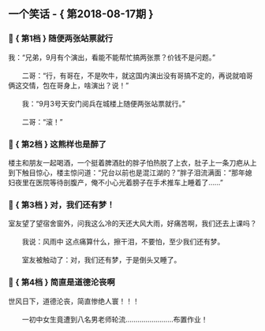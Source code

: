 ## 一个笑话 - { 第2018-08-17期 }
</hr>

### :jack_o_lantern: { 第1档 } 随便两张站票就行
我：“兄弟，9月有个演出，看能不能帮忙搞两张票？价钱不是问题。”<br/><br/>　　二哥：“行，有哥在，不是吹牛，就这国内演出没有哥搞不定的，再说就咱哥俩这交情，包在哥身上，啥演出？说！”<br/><br/>　　我：“9月3号天安门阅兵在城楼上随便两张站票就行。”<br/><br/>　　二哥：“滚！”


### :jack_o_lantern: { 第2档 } 这熊样也是醉了
楼主和朋友一起喝酒，一个挺着脾酒肚的胖子怕热脱了上衣，肚子上一条刀疤从上到下触目惊心，楼主惊问道：“兄台以前也是混江湖的？”胖子泪流满面：“那年媳妇夜里在医院等待剖腹产，俺不小心光着膀子在手术推车上睡着了……”


### :jack_o_lantern: { 第3档 } 对，我们还有梦！
室友望了望宿舍窗外，问我这么冷的天还大风大雨，好痛苦啊，我们还去上课吗？<br/><br/>　　我说：风雨中 这点痛算什么，擦干泪，不要怕，至少我们还有梦。<br/><br/>　　室友被触动了：对，我们还有梦，于是倒头又睡了。


### :jack_o_lantern: { 第4档 } 简直是道德沦丧啊
世风日下，道德沦丧，简直惨绝人寰！！！<br/><br/>　　一初中女生竟遭到八名男老师轮流……………………布置作业！

